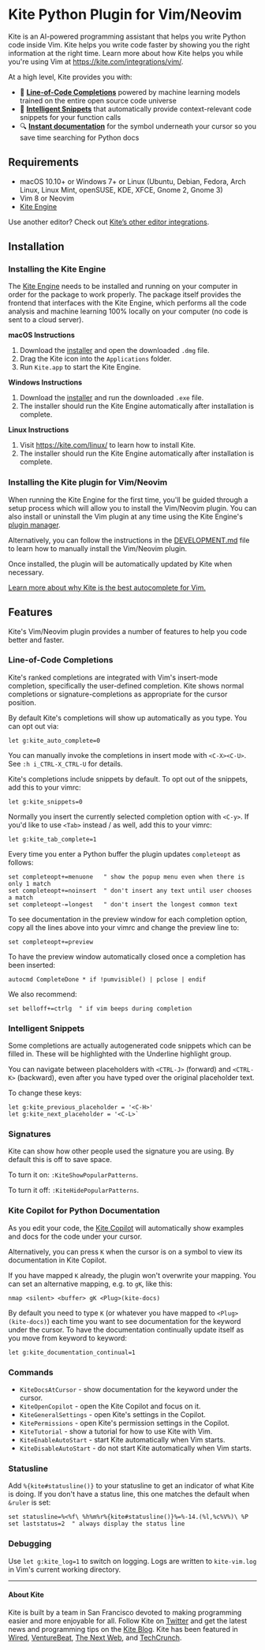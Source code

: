 # Kite Python Plugin for Vim/Neovim

Kite is an AI-powered programming assistant that helps you write Python code inside Vim. Kite helps you write code faster by showing you the right information at the right time. Learn more about how Kite helps you while you're using Vim at https://kite.com/integrations/vim/.

At a high level, Kite provides you with:
* 🧠 __[Line-of-Code Completions](#Line-of-Code-Completions)__ powered by machine learning models trained on the entire open source code universe
* 📝 __[Intelligent Snippets](#Intelligent-Snippets)__ that automatically provide context-relevant code snippets for your function calls
* 🔍 __[Instant documentation](#Kite-Copilot-for-Python-Documentation)__ for the symbol underneath your cursor so you save time searching for Python docs


## Requirements

* macOS 10.10+ or Windows 7+ or Linux (Ubuntu, Debian, Fedora, Arch Linux, Linux Mint, openSUSE, KDE, XFCE, Gnome 2, Gnome 3)
* Vim 8 or Neovim
* [Kite Engine](https://kite.com/)

Use another editor? Check out [Kite’s other editor integrations](https://kite.com/integrations/).


## Installation

### Installing the Kite Engine

The [Kite Engine](https://kite.com/) needs to be installed and running on your computer in order for the package to work properly. The package itself provides the frontend that interfaces with the Kite Engine, which performs all the code analysis and machine learning 100% locally on your computer (no code is sent to a cloud server).

__macOS Instructions__
1. Download the [installer](https://kite.com/download/) and open the downloaded `.dmg` file.
2. Drag the Kite icon into the `Applications` folder.
3. Run `Kite.app` to start the Kite Engine.

__Windows Instructions__
1. Download the [installer](https://kite.com/download/) and run the downloaded `.exe` file.
2. The installer should run the Kite Engine automatically after installation is complete.

__Linux Instructions__
1. Visit https://kite.com/linux/ to learn how to install Kite.
2. The installer should run the Kite Engine automatically after installation is complete.

### Installing the Kite plugin for Vim/Neovim

When running the Kite Engine for the first time, you'll be guided through a setup process which will allow you to install the Vim/Neovim plugin. You can also install or uninstall the Vim plugin at any time using the Kite Engine's [plugin manager](https://help.kite.com/article/62-managing-editor-plugins).

Alternatively, you can follow the instructions in the [DEVELOPMENT.md](https://github.com/kiteco/vim-plugin/blob/master/DEVELOPMENT.md) file to learn how to manually install the Vim/Neovim plugin.

Once installed, the plugin will be automatically updated by Kite when necessary.

[Learn more about why Kite is the best autocomplete for Vim.](https://kite.com/integrations/vim/)


## Features

Kite's Vim/Neovim plugin provides a number of features to help you code better and faster.


### Line-of-Code Completions

Kite's ranked completions are integrated with Vim's insert-mode completion, specifically the user-defined completion.  Kite shows normal completions or signature-completions as appropriate for the cursor position.

By default Kite's completions will show up automatically as you type.  You can opt out via:

```viml
let g:kite_auto_complete=0
```

You can manually invoke the completions in insert mode with `<C-X><C-U>`.  See `:h i_CTRL-X_CTRL-U` for details.

Kite's completions include snippets by default.  To opt out of the snippets, add this to your vimrc:

```viml
let g:kite_snippets=0
```

Normally you insert the currently selected completion option with `<C-y>`.  If you'd like to use `<Tab>` instead / as well, add this to your vimrc:

```viml
let g:kite_tab_complete=1
```

Every time you enter a Python buffer the plugin updates `completeopt` as follows:

```viml
set completeopt+=menuone   " show the popup menu even when there is only 1 match
set completeopt+=noinsert  " don't insert any text until user chooses a match
set completeopt-=longest   " don't insert the longest common text
```

To see documentation in the preview window for each completion option, copy all the lines above into your vimrc and change the preview line to:

```viml
set completeopt+=preview
```

To have the preview window automatically closed once a completion has been inserted:

```viml
autocmd CompleteDone * if !pumvisible() | pclose | endif
```

We also recommend:

```viml
set belloff+=ctrlg  " if vim beeps during completion
```


### Intelligent Snippets

Some completions are actually autogenerated code snippets which can be filled in.  These will be highlighted with the Underline highlight group.

You can navigate between placeholders with `<CTRL-J>` (forward) and `<CTRL-K>` (backward), even after you have typed over the original placeholder text.

To change these keys:

```viml
let g:kite_previous_placeholder = '<C-H>'
let g:kite_next_placeholder = '<C-L>`
```


### Signatures

Kite can show how other people used the signature you are using.  By default this is off to save space.

To turn it on: `:KiteShowPopularPatterns`.

To turn it off: `:KiteHidePopularPatterns`.


### Kite Copilot for Python Documentation

As you edit your code, the [Kite Copilot](https://kite.com/copilot/) will automatically show examples and docs for the code under your cursor.

Alternatively, you can press `K` when the cursor is on a symbol to view its documentation in Kite Copilot.

If you have mapped `K` already, the plugin won't overwrite your mapping. You can set an alternative mapping, e.g. to `gK`, like this:

```viml
nmap <silent> <buffer> gK <Plug>(kite-docs)
```

By default you need to type `K` (or whatever you have mapped to `<Plug>(kite-docs)`) each time you want to see documentation for the keyword under the cursor.  To have the documentation continually update itself as you move from keyword to keyword:

```viml
let g:kite_documentation_continual=1
```


### Commands

- `KiteDocsAtCursor` - show documentation for the keyword under the cursor.
- `KiteOpenCopilot` - open the Kite Copilot and focus on it.
- `KiteGeneralSettings` - open Kite's settings in the Copilot.
- `KitePermissions` - open Kite's permission settings in the Copilot.
- `KiteTutorial` - show a tutorial for how to use Kite with Vim.
- `KiteEnableAutoStart` - start Kite automatically when Vim starts.
- `KiteDisableAutoStart` - do not start Kite automatically when Vim starts.



### Statusline

Add `%{kite#statusline()}` to your statusline to get an indicator of what Kite is doing.  If you don't have a status line, this one matches the default when `&ruler` is set:

```viml
set statusline=%<%f\ %h%m%r%{kite#statusline()}%=%-14.(%l,%c%V%)\ %P
set laststatus=2  " always display the status line
```


### Debugging

Use `let g:kite_log=1` to switch on logging.  Logs are written to `kite-vim.log` in Vim's current working directory.


---

#### About Kite

Kite is built by a team in San Francisco devoted to making programming easier and more enjoyable for all. Follow Kite on
[Twitter](https://twitter.com/kitehq) and get the latest news and programming tips on the
[Kite Blog](https://kite.com/blog/).
Kite has been featured in [Wired](https://www.wired.com/2016/04/kites-coding-asssitant-spots-errors-finds-better-open-source/),
[VentureBeat](https://venturebeat.com/2019/01/28/kite-raises-17-million-for-its-ai-powered-developer-environment/),
[The Next Web](https://thenextweb.com/dd/2016/04/14/kite-plugin/), and
[TechCrunch](https://techcrunch.com/2019/01/28/kite-raises-17m-for-its-ai-driven-code-completion-tool/).

